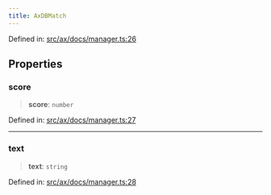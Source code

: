 ```yaml
---
title: AxDBMatch
---
```


Defined in: [src/ax/docs/manager.ts:26](#apidocs/httpsgithubcomax-llmaxblob3b79ada8d723949fcd8a76c2b6f48cf69d8394f8srcaxdocsmanagertsl26)

## Properties

<a id="score"></a>

### score

> **score**: `number`

Defined in: [src/ax/docs/manager.ts:27](#apidocs/httpsgithubcomax-llmaxblob3b79ada8d723949fcd8a76c2b6f48cf69d8394f8srcaxdocsmanagertsl27)

***

<a id="text"></a>

### text

> **text**: `string`

Defined in: [src/ax/docs/manager.ts:28](#apidocs/httpsgithubcomax-llmaxblob3b79ada8d723949fcd8a76c2b6f48cf69d8394f8srcaxdocsmanagertsl28)
